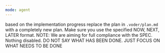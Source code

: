 ```yaml
---
mode: agent
---
```

based on the implementation progress replace the plan in `.voder/plan.md` with a completely new plan.
Make sure you use the specified NOW, NEXT, LATER format.
NOTE: We are aiming for full compliance with the SPEC. Nothing disabled.
DO NOT SAY WHAT HAS BEEN DONE. JUST FOCUS ON WHAT NEEDS TO BE DONE